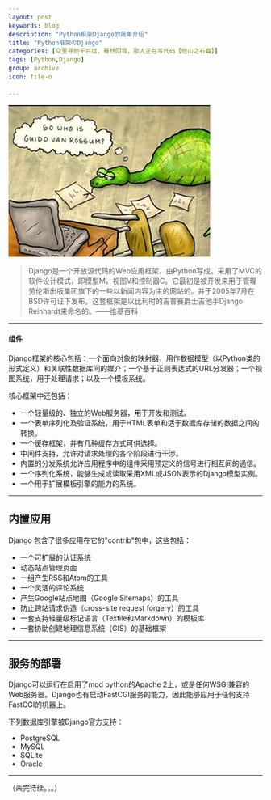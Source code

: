 ```yaml
---
layout: post
keywords: blog
description: "Python框架Django的简单介绍"
title: "Python框架のDjango"
categories: [众里寻他千百度，蓦然回首，那人正在写代码【他山之石篇】]
tags: [Python,Django]
group: archive
icon: file-o

---
```


![image](/assets/images/2013-12-27-Django.jpg)

>Django是一个开放源代码的Web应用框架，由Python写成。采用了MVC的软件设计模式，即模型M，视图V和控制器C。它最初是被开发来用于管理劳伦斯出版集团旗下的一些以新闻内容为主的网站的。并于2005年7月在BSD许可证下发布。这套框架是以比利时的吉普赛爵士吉他手Django Reinhardt来命名的。——维基百科

---
#### 组件

Django框架的核心包括：一个面向对象的映射器，用作数据模型（以Python类的形式定义）和关联性数据库间的媒介；一个基于正则表达式的URL分发器；一个视图系统，用于处理请求；以及一个模板系统。

核心框架中还包括：

* 一个轻量级的、独立的Web服务器，用于开发和测试。
* 一个表单序列化及验证系统，用于HTML表单和适于数据库存储的数据之间的转换。
* 一个缓存框架，并有几种缓存方式可供选择。
* 中间件支持，允许对请求处理的各个阶段进行干涉。
* 内置的分发系统允许应用程序中的组件采用预定义的信号进行相互间的通信。
* 一个序列化系统，能够生成或读取采用XML或JSON表示的Django模型实例。
* 一个用于扩展模板引擎的能力的系统。

<!-- more -->

---

## 内置应用

Django 包含了很多应用在它的"contrib"包中，这些包括：

* 一个可扩展的认证系统
* 动态站点管理页面
* 一组产生RSS和Atom的工具
* 一个灵活的评论系统
* 产生Google站点地图（Google Sitemaps）的工具
* 防止跨站请求伪造（cross-site request forgery）的工具
* 一套支持轻量级标记语言（Textile和Markdown）的模板库
* 一套协助创建地理信息系统（GIS）的基础框架

---

## 服务的部署

Django可以运行在启用了mod python的Apache 2上，或是任何WSGI兼容的Web服务器。Django也有启动FastCGI服务的能力，因此能够应用于任何支持FastCGI的机器上。

下列数据库引擎被Django官方支持：

* PostgreSQL
* MySQL
* SQLite
* Oracle

---

（未完待续。。。）